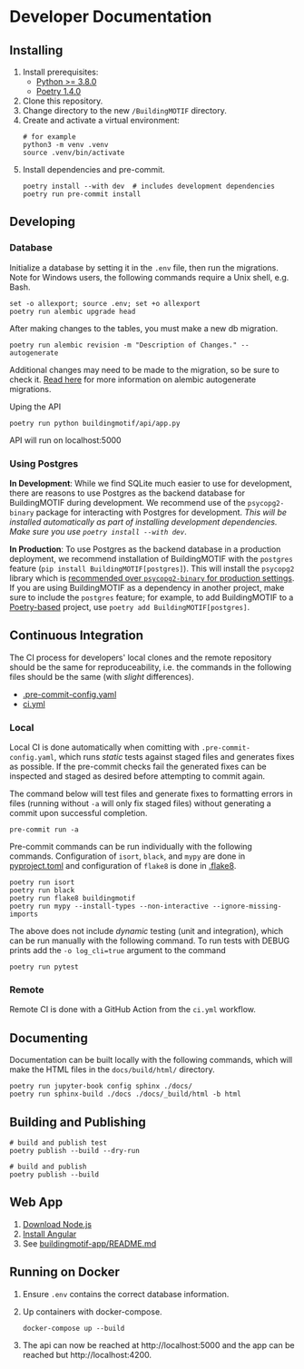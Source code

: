 # Developer Documentation

## Installing

1. Install prerequisites:
   - [Python >= 3.8.0](https://www.python.org/downloads/)
   - [Poetry 1.4.0](https://python-poetry.org/docs/#installation)
2. Clone this repository.
3. Change directory to the new `/BuildingMOTIF` directory.
4. Create and activate a virtual environment:
   ```
   # for example
   python3 -m venv .venv
   source .venv/bin/activate
   ```
5. Install dependencies and pre-commit.
    ```
    poetry install --with dev  # includes development dependencies
    poetry run pre-commit install
    ```

## Developing

### Database
Initialize a database by setting it in the `.env` file, then run the migrations. Note for Windows users, the following commands require a Unix shell, e.g. Bash.
```
set -o allexport; source .env; set +o allexport
poetry run alembic upgrade head
```

After making changes to the tables, you must make a new db migration.
```
poetry run alembic revision -m "Description of Changes." --autogenerate
```

Additional changes may need to be made to the migration, so be sure to check it. [Read here](https://alembic.sqlalchemy.org/en/latest/autogenerate.html#auto-generating-migrations) for more information on alembic autogenerate migrations.

Uping the API
```
poetry run python buildingmotif/api/app.py
```
API will run on localhost:5000

### Using Postgres

**In Development**: While we find SQLite much easier to use for development, there are reasons to use Postgres as the backend database for BuildingMOTIF during development.
We recommend use of the `psycopg2-binary` package for interacting with Postgres for development. *This will be installed automatically as part of installing development dependencies. Make sure you use `poetry install --with dev`*.

**In Production**: To use Postgres as the backend database in a production deployment, we recommend installation of BuildingMOTIF with the `postgres` feature (`pip install BuildingMOTIF[postgres]`).
This will install the `psycopg2` library  which is [recommended over `psycopg2-binary` for production settings](https://pypi.org/project/psycopg2-binary/). If you are using BuildingMOTIF as a dependency in another project, make sure to include the `postgres` feature; for example, to add BuildingMOTIF to a [Poetry-based](https://python-poetry.org) project, use `poetry add BuildingMOTIF[postgres]`.

## Continuous Integration

The CI process for developers' local clones and the remote repository should be the same for reproduceability, i.e. the commands in the following files should be the same (with *slight* differences).

- [.pre-commit-config.yaml](https://github.com/NREL/BuildingMOTIF/blob/develop/.pre-commit-config.yaml)
- [ci.yml](https://github.com/NREL/BuildingMOTIF/tree/develop/.github/workflows/ci.yml)

### Local

Local CI is done automatically when comitting with `.pre-commit-config.yaml`, which runs *static* tests against staged files and generates fixes as possible. If the pre-commit checks fail the generated fixes can be inspected and staged as desired before attempting to commit again.


The command below will test files and generate fixes to formatting errors in files (running without `-a` will only fix staged files) without generating a commit upon successful completion.
```
pre-commit run -a
```

Pre-commit commands can be run individually with the following commands. Configuration of `isort`, `black`, and `mypy` are done in [pyproject.toml](https://github.com/NREL/BuildingMOTIF/blob/develop/pyproject.toml) and configuration of `flake8` is done in [.flake8](https://github.com/NREL/BuildingMOTIF/blob/develop/.flake8).
```
poetry run isort
poetry run black
poetry run flake8 buildingmotif
poetry run mypy --install-types --non-interactive --ignore-missing-imports
```

The above does not include *dynamic* testing (unit and integration), which can be run manually with the following command. To run tests with DEBUG prints add the `-o log_cli=true` argument to the command
```
poetry run pytest
```

### Remote

Remote CI is done with a GitHub Action from the `ci.yml` workflow.

## Documenting
Documentation can be built locally with the following commands, which will make the HTML files in the `docs/build/html/` directory.

```
poetry run jupyter-book config sphinx ./docs/
poetry run sphinx-build ./docs ./docs/_build/html -b html
```

## Building and Publishing
```
# build and publish test
poetry publish --build --dry-run

# build and publish
poetry publish --build
```

## Web App

1. [Download Node.js](https://nodejs.org/en/download/)
2. [Install Angular](https://angular.io/guide/setup-local)
3. See [buildingmotif-app/README.md](https://github.com/NREL/BuildingMOTIF/blob/main/buildingmotif-app/README.md)


## Running on Docker
1. Ensure `.env` contains the correct database information.

2. Up containers with docker-compose.
    ```
    docker-compose up --build
    ```
3. The api can now be reached at http://localhost:5000 and the app can be reached but http://localhost:4200.